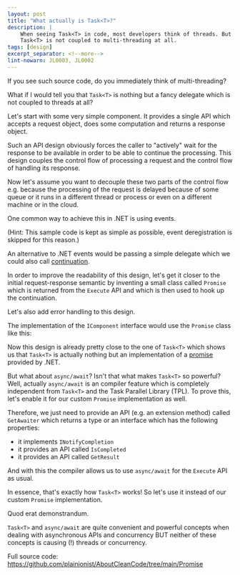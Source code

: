 ```yaml
---
layout: post
title: "What actually is Task<T>?"
description: |
    When seeing Task<T> in code, most developers think of threads. But that is actually not quite correct.
    Task<T> is not coupled to multi-threading at all.
tags: [design]
excerpt_separator: <!--more-->
lint-nowarn: JL0003, JL0002
---
```


If you see such source code, do you immediately think of multi-threading?

<script src="https://gist.github.com/plainionist/86ab9cbd537231998377be8c4e447df7.js?file=Intro.cs"></script>

What if I would tell you that ```Task<T>``` is nothing but a fancy delegate which is not coupled 
to threads at all?

<!--more-->

Let's start with some very simple component. It provides a single API which accepts a request object,
does some computation and returns a response object.

<script src="https://gist.github.com/plainionist/86ab9cbd537231998377be8c4e447df7.js?file=Step1.cs"></script>

Such an API design obviously forces the caller to "actively" wait for the response to be available
in order to be able to continue the processing. This design couples the control flow of processing a request and
the control flow of handling its response.

Now let's assume you want to decouple these two parts of the control flow e.g. because the processing of the request
is delayed because of some queue or it runs in a different thread or process or even on a different machine or in the cloud.

One common way to achieve this in .NET is using events.

<script src="https://gist.github.com/plainionist/86ab9cbd537231998377be8c4e447df7.js?file=Step2.cs"></script>

(Hint: This sample code is kept as simple as possible, event deregistration is skipped for this reason.)

An alternative to .NET events would be passing a simple delegate which we could also call 
[continuation](https://en.wikipedia.org/wiki/Continuation).

<script src="https://gist.github.com/plainionist/86ab9cbd537231998377be8c4e447df7.js?file=Step3.cs"></script>

In order to improve the readability of this design, let's get it closer to the initial request-response
semantic by inventing a small class called ```Promise``` which is returned from the ```Execute``` API 
and which is then used to hook up the continuation.

<script src="https://gist.github.com/plainionist/86ab9cbd537231998377be8c4e447df7.js?file=Step4.cs"></script>

Let's also add error handling to this design.

<script src="https://gist.github.com/plainionist/86ab9cbd537231998377be8c4e447df7.js?file=Step5.cs"></script>

The implementation of the ```IComponent``` interface would use the ```Promise``` class like this:

<script src="https://gist.github.com/plainionist/86ab9cbd537231998377be8c4e447df7.js?file=Step5-Component.cs"></script>

Now this design is already pretty close to the one of ```Task<T>``` which shows us that ```Task<T>``` is actually
nothing but an implementation of a [promise](https://en.wikipedia.org/wiki/Futures_and_promises) provided by .NET.

But what about ```async/await```? Isn't that what makes ```Task<T>``` so powerful?
Well, actually ```async/await``` is an compiler feature which is completely independent from ```Task<T>``` and 
the Task Parallel Library (TPL). To prove this, let's enable it for our custom ```Promise``` implementation as well.

<script src="https://gist.github.com/plainionist/86ab9cbd537231998377be8c4e447df7.js?file=Step6.cs"></script>

Therefore, we just need to provide an API (e.g. an extension method) called ```GetAwaiter``` which returns a type
or an interface which has the following properties:

- it implements ```INotifyCompletion```
- it provides an API called ```IsCompleted```
- it provides an API called ```GetResult```

And with this the compiler allows us to use ```async/await``` for the ```Execute``` API as usual.

<script src="https://gist.github.com/plainionist/86ab9cbd537231998377be8c4e447df7.js?file=Step6-Client.cs"></script>

In essence, that's exactly how ```Task<T>``` works!
So let's use it instead of our custom ```Promise``` implementation.

<script src="https://gist.github.com/plainionist/86ab9cbd537231998377be8c4e447df7.js?file=Step7.cs"></script>

Quod erat demonstrandum.

```Task<T>``` and ```async/await``` are quite convenient and powerful concepts when dealing with asynchronous APIs
and concurrency BUT neither of these concepts is causing (!) threads or concurrency.

Full source code: https://github.com/plainionist/AboutCleanCode/tree/main/Promise

